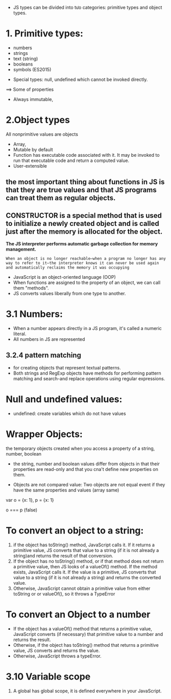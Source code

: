 - JS types can be divided into tưo categories: primitive types and object types.

# **1. Primitive types:**

- numbers
- strings
- text (string)
- booleans
- symbols (ES2015)

* Special types: null, undefined which cannot be invoked directly.

==> Some of properties

- Always immutable,

# 2.**Object types**

All nonprimitive values are objects

- Array,
- Mutable by default
- Function has executable code associated with it. It may be invoked to run that executable code and return a computed value.
- User-extensible

## the most important thing about functions in JS is that they are true values and that JS programs can treat them as regular objects.

## CONSTRUCTOR is a special method that is used to initialize a newly created object and is called just after the memory is allocated for the object.

**The JS interpreter performs automatic garbage collection for memory management.**

```
When an object is no longer reachable—when a program no longer has any way to refer to it—the interpreter knows it can never be used again and automatically reclaims the memory it was occupying
```

- JavaScript is an object-oriented language (OOP)
- When functions are assigned to the property of an object, we can call them "methods".
- JS converts values liberally from one type to another.

# 3.1 Numbers:

- When a number appears directly in a JS program, it's called a numeric literal.
- All numbers in JS are represented

## 3.2.4 pattern matching

- for creating objects that represent textual patterns.
- Both strings and RegExp objects have methods for performing pattern matching and search-and replace operations using regular expressions.

# Null and undefined values:

- undefined: create variables which do not have values

# Wrapper Objects:

the temporary objects created when you access a property of a string, number, boolean

- the string, number and boolean values differ from objects in that their properties are read-only and that you cna't define new properties on them.

- Objects are not compared value: Two objects are not equal event if they have the same properties and values (array same)

var o = {x: 1}, p = {x: 1}

o === p (false)

# To convert an object to a string:

1. if the object has toString() method, JavaScript calls it. If it returns a primitive value, JS converts that value to a string (if it is not already a string)and returns the result of that conversion.
2. If the object has no toString() method, or if that method does not return a primitive value, then JS looks of a valueOf() method. If the method exists, JavaScript calls it. If the value is a primitive, JS converts that value to a string (if it is not already a string) and returns the converted value.
3. Otherwise, JavaScript cannot obtain a primitive value from either toString or or valueOf(), so it throws a TypeError

# To convert an Object to a number

- If the object has a valueOf() method that returns a primitive value, JavaScript converts (if necessary) that primitive value to a number and returns the result.
- Otherwise, if the object has toString() method that returns a primitive value, JS converts and returns the value.
- Otherwise, JavaScript throws a typeError.

# 3.10 Variable scope

1. A global has global scope, it is defined everywhere in your JavaScript.
